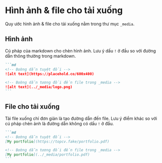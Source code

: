 # Hình ảnh & file cho tải xuống

Quy ước hình ảnh & file cho tải xuống nằm trong thư mục `_media`.

## Hình ảnh

Cú pháp của markdown cho chèn hình ảnh. Lưu ý dấu `!` ở đầu so với đường dẫn thông thường trong markdown.

~~~md
```md
<!-- Đường dẫn tuyệt đối -->
![alt text](https://placehold.co/600x400)

<!-- Đường dẫn tương đối đến file trong _media -->
![alt text](../_media/logo.png)
```
~~~

## File cho tải xuống

Tải file xuống chỉ đơn giản là tạo đường dẫn đến file. Lưu ý điểm khác so với cú pháp chèn ảnh là đường dẫn không có dấu `!` ở đầu.

~~~md
```md
<!-- Đường dẫn tuyệt đối -->
[My portfolio](https://topcv.fake/portfolio.pdf)

<!-- Đường dẫn tương đối đến file trong _media -->
[My portfolio](../_media/portfolio.pdf)
```
~~~
